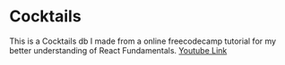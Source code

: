 # Cocktails

This is a Cocktails db I made from a online freecodecamp tutorial for my better understanding of React Fundamentals.
[Youtube Link](https://www.youtube.com/watch?v=a_7Z7C_JCyo&t=27s&ab_channel=freeCodeCamp.org)
